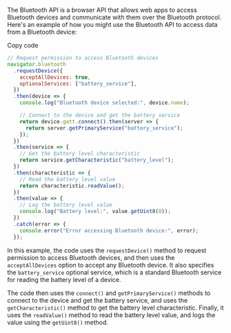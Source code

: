 The Bluetooth API is a browser API that allows web apps to access Bluetooth devices and communicate with them over the Bluetooth protocol. Here's an example of how you might use the Bluetooth API to access data from a Bluetooth device:

Copy code

```js
// Request permission to access Bluetooth devices
navigator.bluetooth
  .requestDevice({
    acceptAllDevices: true,
    optionalServices: ["battery_service"],
  })
  .then(device => {
    console.log("Bluetooth device selected:", device.name);

    // Connect to the device and get the battery service
    return device.gatt.connect().then(server => {
      return server.getPrimaryService("battery_service");
    });
  })
  .then(service => {
    // Get the battery level characteristic
    return service.getCharacteristic("battery_level");
  })
  .then(characteristic => {
    // Read the battery level value
    return characteristic.readValue();
  })
  .then(value => {
    // Log the battery level value
    console.log("Battery level:", value.getUint8(0));
  })
  .catch(error => {
    console.error("Error accessing Bluetooth device:", error);
  });
```

In this example, the code uses the `requestDevice()` method to request permission to access Bluetooth devices, and then uses the `acceptAllDevices` option to accept any Bluetooth device. It also specifies the `battery_service` optional service, which is a standard Bluetooth service for reading the battery level of a device.

The code then uses the `connect()` and `getPrimaryService()` methods to connect to the device and get the battery service, and uses the `getCharacteristic()` method to get the battery level characteristic. Finally, it uses the `readValue()` method to read the battery level value, and logs the value using the `getUint8()` method.
